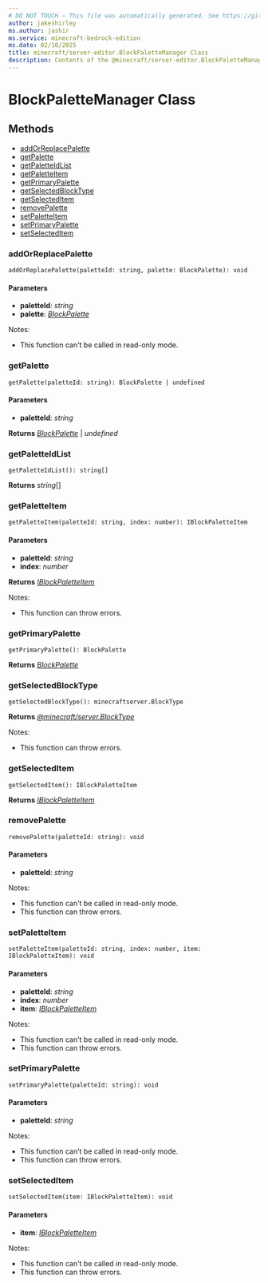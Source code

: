 ```yaml
---
# DO NOT TOUCH — This file was automatically generated. See https://github.com/mojang/minecraftapidocsgenerator to modify descriptions, examples, etc.
author: jakeshirley
ms.author: jashir
ms.service: minecraft-bedrock-edition
ms.date: 02/10/2025
title: minecraft/server-editor.BlockPaletteManager Class
description: Contents of the @minecraft/server-editor.BlockPaletteManager class.
---
```

# BlockPaletteManager Class

## Methods
- [addOrReplacePalette](#addorreplacepalette)
- [getPalette](#getpalette)
- [getPaletteIdList](#getpaletteidlist)
- [getPaletteItem](#getpaletteitem)
- [getPrimaryPalette](#getprimarypalette)
- [getSelectedBlockType](#getselectedblocktype)
- [getSelectedItem](#getselecteditem)
- [removePalette](#removepalette)
- [setPaletteItem](#setpaletteitem)
- [setPrimaryPalette](#setprimarypalette)
- [setSelectedItem](#setselecteditem)

### **addOrReplacePalette**
`
addOrReplacePalette(paletteId: string, palette: BlockPalette): void
`

#### **Parameters**
- **paletteId**: *string*
- **palette**: [*BlockPalette*](BlockPalette.md)
  
Notes:
- This function can't be called in read-only mode.

### **getPalette**
`
getPalette(paletteId: string): BlockPalette | undefined
`

#### **Parameters**
- **paletteId**: *string*

**Returns** [*BlockPalette*](BlockPalette.md) | *undefined*

### **getPaletteIdList**
`
getPaletteIdList(): string[]
`

**Returns** *string*[]

### **getPaletteItem**
`
getPaletteItem(paletteId: string, index: number): IBlockPaletteItem
`

#### **Parameters**
- **paletteId**: *string*
- **index**: *number*

**Returns** [*IBlockPaletteItem*](IBlockPaletteItem.md)
  
Notes:
- This function can throw errors.

### **getPrimaryPalette**
`
getPrimaryPalette(): BlockPalette
`

**Returns** [*BlockPalette*](BlockPalette.md)

### **getSelectedBlockType**
`
getSelectedBlockType(): minecraftserver.BlockType
`

**Returns** [*@minecraft/server.BlockType*](../../../scriptapi/minecraft/server/BlockType.md)
  
Notes:
- This function can throw errors.

### **getSelectedItem**
`
getSelectedItem(): IBlockPaletteItem
`

**Returns** [*IBlockPaletteItem*](IBlockPaletteItem.md)

### **removePalette**
`
removePalette(paletteId: string): void
`

#### **Parameters**
- **paletteId**: *string*
  
Notes:
- This function can't be called in read-only mode.
- This function can throw errors.

### **setPaletteItem**
`
setPaletteItem(paletteId: string, index: number, item: IBlockPaletteItem): void
`

#### **Parameters**
- **paletteId**: *string*
- **index**: *number*
- **item**: [*IBlockPaletteItem*](IBlockPaletteItem.md)
  
Notes:
- This function can't be called in read-only mode.
- This function can throw errors.

### **setPrimaryPalette**
`
setPrimaryPalette(paletteId: string): void
`

#### **Parameters**
- **paletteId**: *string*
  
Notes:
- This function can't be called in read-only mode.
- This function can throw errors.

### **setSelectedItem**
`
setSelectedItem(item: IBlockPaletteItem): void
`

#### **Parameters**
- **item**: [*IBlockPaletteItem*](IBlockPaletteItem.md)
  
Notes:
- This function can't be called in read-only mode.
- This function can throw errors.

